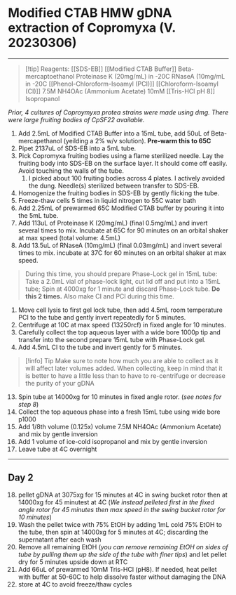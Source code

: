 # Modified CTAB HMW gDNA extraction of Copromyxa (V. 20230306)
---
>[!tip] Reagents:
>[[SDS-EB]]
>[[Modified CTAB Buffer]]
>Beta-mercaptoethanol
>Proteinase K (20mg/mL) in -20C
> RNaseA (10mg/mL in -20C
>[[Phenol-Chloroform-Isoamyl (PCI)]]
>[[Chloroform-Isoamyl (CI)]]
>7.5M NH4OAc (Ammonium Acetate)
>10mM [[Tris-HCl pH 8]]
>Isopropanol

*Prior, 4 cultures of Coproymyxa protea strains were made using dmg. There were large fruiting bodies of CpSF22 available.*

1. Add 2.5mL of Modified CTAB Buffer into a 15mL tube, add 50uL of Beta-mercapethanol (yeilding a 2% w/v solution). **Pre-warm this to 65C**
2. Pipet 2137uL of SDS-EB into a 5mL tube.
3. Pick Copromyxa fruiting bodies using a flame sterilized needle. Lay the fruiting body into SDS-EB on the surface layer. It should come off easily. Avoid touching the walls of the tube.
	1. I picked about 100 fruiting bodies across 4 plates. I actively avoided the dung. Needle(s) sterilized between transfer to  SDS-EB.
4. Homogenize the fruiting bodies in SDS-EB by gently flicking the tube.
5. Freeze-thaw cells 5 times in liquid nitrogen to 55C water bath
6. Add 2.25mL of prewarmed 65C Modified CTAB buffer by pouring it into the 5mL tube.
7. Add 113uL of Proteinase K (20mg/mL) (final 0.5mg/mL) and invert several times to mix. Incubate at 65C for 90 minutes on an orbital shaker at max speed (total volume: 4.5mL)
8. Add 13.5uL of RNaseA (10mg/mL) (final 0.03mg/mL) and invert several times to mix. incubate at 37C for 60 minutes on an orbital shaker at max speed.
>During this time, you should prepare Phase-Lock gel in 15mL tube: Take a 2.0mL vial of phase-lock light, cut lid off and put into a 15mL tube; Spin at 4000xg for 1 minute and discard Phase-Lock tube. **Do this 2 times.** 
>Also make CI and PCI during this time. 
1. Move cell lysis to first gel lock tube, then add 4.5mL room temperature PCI to the tube and gently invert repeatedly for 5 minutes.
2. Centrifuge at 10C at max speed (13250rcf) in fixed angle for 10 minutes.
3. Carefully collect the top aqueous layer with a wide bore 1000p tip and transfer into the second prepare 15mL tube with Phase-Lock gel.
4. Add 4.5mL CI to the tube and invert gently for 5 minutes.
>[!info] Tip
>Make sure to note how much you are able to collect as it will affect later volumes added. When collecting, keep in mind that it is better to have a little less than to have to re-centrifuge or decrease the purity of your gDNA
13. Spin tube at 14000xg for 10  minutes in fixed angle rotor. (*see notes for step 8*)
14. Collect the top aqueous phase into a fresh 15mL tube using wide bore p1000
15. Add 1/8th volume (0.125x) volume 7.5M NH4OAc (Ammonium Acetate) and mix by gentle inversion
16. Add 1 volume of ice-cold isopropanol and mix by gentle inversion
17. Leave tube at 4C overnight
---
## Day 2

18. pellet gDNA at 3075xg for 15 minutes at 4C in swing bucket rotor then at 14000xg for 45 minutest at 4C (*We instead pelleted first in the fixed angle rotor for 45 minutes then max speed in the swing bucket rotor for 10 minutes*)
19. Wash the pellet twice with 75% EtOH by adding 1mL cold 75% EtOH to the tube, then spin at 14000xg for 5 minutes at 4C; discarding the supernatant after each wash
20. Remove all remaining EtOH (*you can remove remaining EtOH on sides of tube by pulling them up the side of the tube with finer tips*) and let pellet dry for 5 minutes upside down at RTC
21. Add 66uL of prewarmed 10mM Tris-HCl (pH8). If needed, heat pellet with buffer at 50-60C to help dissolve faster without damaging the DNA
22. store at 4C to avoid freeze/thaw cycles
